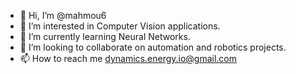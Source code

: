 - 👋 Hi, I’m @mahmou6
- 👀 I’m interested in Computer Vision applications.
- 🌱 I’m currently learning Neural Networks.
- 💞️ I’m looking to collaborate on automation and robotics projects.
- 📫 How to reach me dynamics.energy.io@gmail.com

<!---
mahmou6/mahmou6 is a ✨ special ✨ repository because its `README.md` (this file) appears on your GitHub profile.
You can click the Preview link to take a look at your changes.
--->
